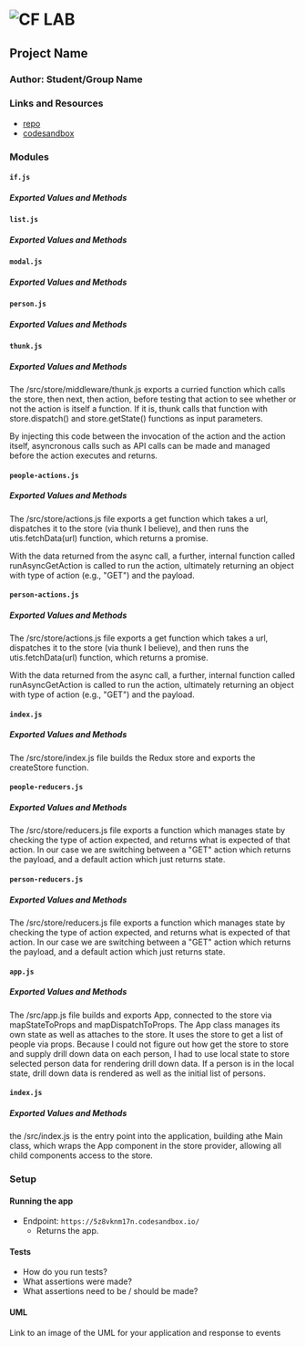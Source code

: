 ![CF](http://i.imgur.com/7v5ASc8.png) LAB
=================================================

## Project Name

### Author: Student/Group Name

### Links and Resources
* [repo](https://github.com/Kevinoh47/lab-33)
* [codesandbox](https://codesandbox.io/s/5z8vknm17n)


### Modules

#### `if.js`
##### Exported Values and Methods

#### `list.js`
##### Exported Values and Methods

#### `modal.js`
##### Exported Values and Methods

#### `person.js`
##### Exported Values and Methods


#### `thunk.js`
##### Exported Values and Methods
The /src/store/middleware/thunk.js exports a curried function which calls the store, then next, then action, before testing that action to see whether or not the action is itself a function. If it is, thunk calls that function with store.dispatch() and store.getState() functions as input parameters. 

By injecting this code between the invocation of the action and the action itself, asyncronous calls such as API calls can be made and managed before the action executes and returns.  

#### `people-actions.js`
##### Exported Values and Methods
The /src/store/actions.js file exports a get function which takes a url, dispatches it to the store (via thunk I believe), and then runs the utis.fetchData(url) function, which returns a promise. 

With the data returned from the async call, a further, internal function called runAsyncGetAction is called to run the action, ultimately returning an object with type of action (e.g., "GET") and the payload.

#### `person-actions.js`
##### Exported Values and Methods
The /src/store/actions.js file exports a get function which takes a url, dispatches it to the store (via thunk I believe), and then runs the utis.fetchData(url) function, which returns a promise. 

With the data returned from the async call, a further, internal function called runAsyncGetAction is called to run the action, ultimately returning an object with type of action (e.g., "GET") and the payload.

#### `index.js`
##### Exported Values and Methods
The /src/store/index.js file builds the Redux store and exports the createStore function.


#### `people-reducers.js`
##### Exported Values and Methods
The /src/store/reducers.js file exports a function which manages state by checking the type of action expected, and returns what is expected of that action. In our case we are switching between a "GET" action which returns the payload, and a default action which just returns state.

#### `person-reducers.js`
##### Exported Values and Methods
The /src/store/reducers.js file exports a function which manages state by checking the type of action expected, and returns what is expected of that action. In our case we are switching between a "GET" action which returns the payload, and a default action which just returns state.

#### `app.js`
##### Exported Values and Methods
The /src/app.js file builds and exports App, connected to the store via mapStateToProps and mapDispatchToProps. The App class manages its own state as well as attaches to the store. It uses the store to get a list of people via props. Because I could not figure out how get the store to store and supply drill down data on each person, I had to use local state to store selected person data for rendering drill down data. If a person is in the local state, drill down data is rendered as well as the initial list of persons.

#### `index.js`
##### Exported Values and Methods
the /src/index.js is the entry point into the application, building athe Main class, which wraps the App component in the store provider, allowing all child components access to the store.

### Setup


#### Running the app
* Endpoint: `https://5z8vknm17n.codesandbox.io/`
  * Returns the app.

#### Tests
* How do you run tests?
* What assertions were made?
* What assertions need to be / should be made?

#### UML
Link to an image of the UML for your application and response to events

